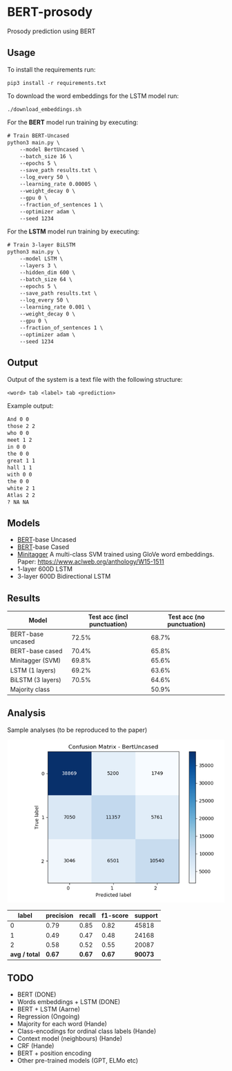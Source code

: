 # BERT-prosody
Prosody prediction using BERT

## Usage

To install the requirements run:

```console
pip3 install -r requirements.txt
```

To download the word embeddings for the LSTM model run:
```console
./download_embeddings.sh
```

For the **BERT** model run training by executing:

```console
# Train BERT-Uncased
python3 main.py \
    --model BertUncased \
    --batch_size 16 \
    --epochs 5 \
    --save_path results.txt \
    --log_every 50 \
    --learning_rate 0.00005 \
    --weight_decay 0 \
    --gpu 0 \
    --fraction_of_sentences 1 \
    --optimizer adam \
    --seed 1234
```

For the **LSTM** model run training by executing:
```console
# Train 3-layer BiLSTM
python3 main.py \
    --model LSTM \
    --layers 3 \
    --hidden_dim 600 \
    --batch_size 64 \
    --epochs 5 \
    --save_path results.txt \
    --log_every 50 \
    --learning_rate 0.001 \
    --weight_decay 0 \
    --gpu 0 \
    --fraction_of_sentences 1 \
    --optimizer adam \
    --seed 1234
```


## Output

Output of the system is a text file with the following structure:

```
<word> tab <label> tab <prediction>
```

Example output:
```
And 0 0
those 2 2
who 0 0
meet 1 2
in 0 0
the 0 0
great 1 1
hall 1 1
with 0 0
the 0 0
white 2 1
Atlas 2 2
? NA NA
```

## Models

* [BERT](https://arxiv.org/abs/1810.04805)-base Uncased
* [BERT](https://arxiv.org/abs/1810.04805)-base Cased
* [Minitagger](https://github.com/karlstratos/minitagger) A multi-class SVM trained using GloVe word embeddings. Paper: https://www.aclweb.org/anthology/W15-1511
* 1-layer 600D LSTM
* 3-layer 600D Bidirectional LSTM

## Results


| Model             | Test acc (incl punctuation) | Test acc (no punctuation) |
| ---               |  ---                        | ---                       |
| BERT-base uncased | 72.5%                       | 68.7%                     |
| BERT-base cased   | 70.4%                       | 65.8%                     |
| Minitagger (SVM)  | 69.8%                       | 65.6%                     |
| LSTM (1 layers)   | 69.2%                       | 63.6%                     |
| BiLSTM (3 layers) | 70.5%                       | 64.6%                     |
| Majority class    |                             | 50.9%                     |

## Analysis

Sample analyses (to be reproduced to the paper)

![Bert-uncased](images/confusion_matrix-BertUncased.png)


|    label      | precision |   recall  | f1-score  | support    |
| ---           | ---       |  ---      | ---       | ---        |
|         0     |     0.79  |    0.85   |    0.82   |  45818     |
|         1     |     0.49  |    0.47   |    0.48   |  24168     |
|         2     |     0.58  |    0.52   |    0.55   |  20087     |
|**avg / total**| **0.67**  | **0.67**  | **0.67**  |  **90073** |

## TODO

* BERT (DONE)
* Words embeddings + LSTM (DONE)
* BERT + LSTM (Aarne)
* Regression (Ongoing)
* Majority for each word (Hande)
* Class-encodings for ordinal class labels (Hande)
* Context model (neighbours) (Hande)
* CRF (Hande)
* BERT + position encoding
* Other pre-trained models (GPT, ELMo etc)
